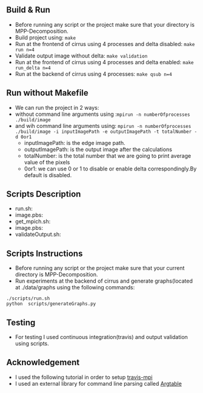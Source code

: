 ## Build & Run
* Before running any script or the project make sure that your directory is MPP-Decomposition.
* Build project using: ```make```
* Run at the frontend of cirrus using 4 processes and delta disabled: ```make run n=4```
* Validate output image without delta: ```make validation```
* Run at the frontend of cirrus using 4 processes and delta enabled: ```make run_delta n=4```
* Run at the backend of cirrus using 4 processes: ```make qsub n=4```

## Run without Makefile
* We can run the project in 2 ways:
* without command line arguments using :```mpirun -n numberOfprocesses ./build/image ```
* and wih command line arguments using: ```mpirun -n numberOfprocesses ./build/image -i inputImagePath -e outputImagePath -t totalNumber -d 0or1 ``` 
  * inputImagePath: is the edge image path. 
  * outputImagePath: is the output image after the calculations
  * totalNumber: is the total number that we are going to print average value of the pixels
  * 0or1: we can use 0 or 1 to disable or enable delta correspondingly.By default is disabled.

## Scripts Description
* run.sh: 
* image.pbs:
* get_mpich.sh:
* image.pbs:
* validateOutput.sh:


## Scripts Instructions
* Before running any script or the project make sure that your current directory is MPP-Decomposition.
* Run experiments at the backend of cirrus and generate graphs(located at ./data/graphs using the following commands:
```
./scripts/run.sh 
python  scripts/generateGraphs.py 
```

## Testing
* For testing I used continuous integration(travis) and output validation using scripts.

## Acknowledgement
* I used the following tutorial in order to setup [travis-mpi](https://d-meiser.github.io/2016/01/10/mpi-travis.html)
* I used an external library for command line parsing called [Argtable](https://github.com/argtable/argtable3)